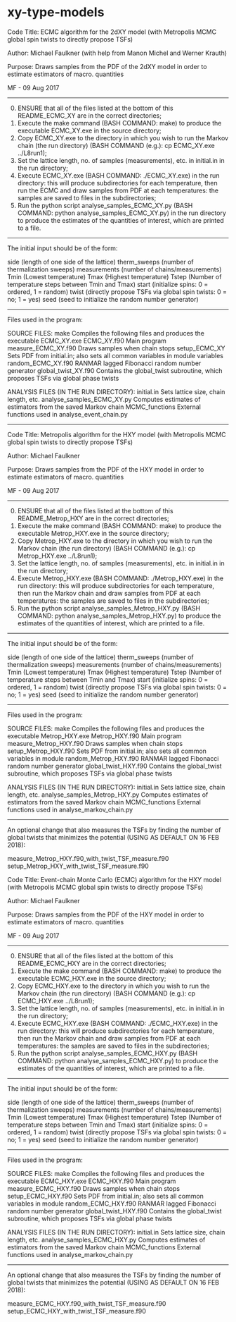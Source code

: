 # xy-type-models

Code Title:
ECMC algorithm for the 2dXY model (with Metropolis MCMC global spin twists to directly propose TSFs)

Author:
Michael Faulkner (with help from Manon Michel and Werner Krauth)

Purpose:
Draws samples from the PDF of the 2dXY model in order to estimate estimators of macro. quantities

MF - 09 Aug 2017

---------------------------------------------------------------------------

0. ENSURE that all of the files listed at the bottom of this README_ECMC_XY are in the correct directories;
1. Execute the make command (BASH COMMAND: make) to produce the executable ECMC_XY.exe in the source directory;
2. Copy ECMC_XY.exe to the directory in which you wish to run the Markov chain (the run directory)
   (BASH COMMAND (e.g.): cp ECMC_XY.exe ../L8run1);
3. Set the lattice length, no. of samples (measurements), etc. in initial.in in the run directory;
4. Execute ECMC_XY.exe (BASH COMMAND: ./ECMC_XY.exe) in the run directory: this will produce subdirectories for each temperature, then run the ECMC and draw samples from PDF at each temperatures: the samples are saved to files in the subdirectories;
5. Run the python script analyse_samples_ECMC_XY.py (BASH COMMAND: python analyse_samples_ECMC_XY.py) in the run directory to produce the estimates of the quantities of interest, which are printed to a file.

---------------------------------------------------------------------------

The initial input should be of the form:

side         	(length of one side of the lattice)
therm_sweeps	(number of thermalization sweeps)
measurements	(number of chains/measurements)
Tmin             (Lowest temperature)
Tmax             (Highest temperature)
Tstep            (Number of temperature steps between Tmin and Tmax)
start			(initialize spins: 0 = ordered, 1 = random)
twist      		(directly propose TSFs via global spin twists: 0 = no; 1 = yes) 
seed      		(seed to initialize the random number generator)

---------------------------------------------------------------------------

Files used in the program:

SOURCE FILES:
make                    Compiles the following files and produces the executable ECMC_XY.exe
ECMC_XY.f90             Main program
measure_ECMC_XY.f90     Draws samples when chain stops
setup_ECMC_XY           Sets PDF from initial.in; also sets all common variables in module variables
random_ECMC_XY.f90  	  RANMAR lagged Fibonacci random number generator
global_twist_XY.f90        Contains the global_twist subroutine, which proposes TSFs via global phase twists

ANALYSIS FILES (IN THE RUN DIRECTORY):
initial.in                  Sets lattice size, chain length, etc.
analyse_samples_ECMC_XY.py  Computes estimates of estimators from the saved Markov chain
MCMC_functions              External functions used in analyse_event_chain.py

---------------------------------------------------------------------------



Code Title:
Metropolis algorithm for the HXY model (with Metropolis MCMC global spin twists to directly propose TSFs)

Author:
Michael Faulkner

Purpose:
Draws samples from the PDF of the HXY model in order to estimate estimators of macro. quantities

MF - 09 Aug 2017

---------------------------------------------------------------------------

0. ENSURE that all of the files listed at the bottom of this README_Metrop_HXY are in the correct directories;
1. Execute the make command (BASH COMMAND: make) to produce the executable Metrop_HXY.exe in the source directory;
2. Copy Metrop_HXY.exe to the directory in which you wish to run the Markov chain (the run directory)
   (BASH COMMAND (e.g.): cp Metrop_HXY.exe ../L8run1);
3. Set the lattice length, no. of samples (measurements), etc. in initial.in in the run directory;
4. Execute Metrop_HXY.exe (BASH COMMAND: ./Metrop_HXY.exe) in the run directory: this will produce subdirectories for each temperature, then run the Markov chain and draw samples from PDF at each temperatures: the samples are saved to files in the subdirectories;
5. Run the python script analyse_samples_Metrop_HXY.py (BASH COMMAND: python analyse_samples_Metrop_HXY.py)
   to produce the estimates of the quantities of interest, which are printed to a file.

---------------------------------------------------------------------------

The initial input should be of the form:

side         	(length of one side of the lattice)
therm_sweeps	(number of thermalization sweeps)
measurements	(number of chains/measurements)
Tmin             (Lowest temperature)
Tmax             (Highest temperature)
Tstep            (Number of temperature steps between Tmin and Tmax)
start			(initialize spins: 0 = ordered, 1 = random)
twist      		(directly propose TSFs via global spin twists: 0 = no; 1 = yes) 
seed      		(seed to initialize the random number generator)

---------------------------------------------------------------------------

Files used in the program:

SOURCE FILES:
make                    Compiles the following files and produces the executable Metrop_HXY.exe
Metrop_HXY.f90             Main program
measure_Metrop_HXY.f90     Draws samples when chain stops
setup_Metrop_HXY.f90           Sets PDF from initial.in; also sets all common variables in module 
random_Metrop_HXY.f90  	  RANMAR lagged Fibonacci random number generator
global_twist_HXY.f90        Contains the global_twist subroutine, which proposes TSFs via global phase twists

ANALYSIS FILES (IN THE RUN DIRECTORY):
initial.in                  Sets lattice size, chain length, etc.
analyse_samples_Metrop_HXY.py Computes estimates of estimators from the saved Markov chain
MCMC_functions              External functions used in analyse_markov_chain.py

---------------------------------------------------------------------------

An optional change that also measures the TSFs by finding the number of global twists that minimizes the potential (USING AS DEFAULT ON 16 FEB 2018):

measure_Metrop_HXY.f90_with_twist_TSF_measure.f90
setup_Metrop_HXY_with_twist_TSF_measure.f90





Code Title:
Event-chain Monte Carlo (ECMC) algorithm for the HXY model (with Metropolis MCMC global spin twists to directly propose TSFs)

Author:
Michael Faulkner

Purpose:
Draws samples from the PDF of the HXY model in order to estimate estimators of macro. quantities

MF - 09 Aug 2017

---------------------------------------------------------------------------

0. ENSURE that all of the files listed at the bottom of this README_ECMC_HXY are in the correct directories;
1. Execute the make command (BASH COMMAND: make) to produce the executable ECMC_HXY.exe in the source directory;
2. Copy ECMC_HXY.exe to the directory in which you wish to run the Markov chain (the run directory)
   (BASH COMMAND (e.g.): cp ECMC_HXY.exe ../L8run1);
3. Set the lattice length, no. of samples (measurements), etc. in initial.in in the run directory;
4. Execute ECMC_HXY.exe (BASH COMMAND: ./ECMC_HXY.exe) in the run directory: this will produce subdirectories for each temperature, then run the Markov chain and draw samples from PDF at each temperatures: the samples are saved to files in the subdirectories;
5. Run the python script analyse_samples_ECMC_HXY.py (BASH COMMAND: python analyse_samples_ECMC_HXY.py)
   to produce the estimates of the quantities of interest, which are printed to a file.

---------------------------------------------------------------------------

The initial input should be of the form:

side         	(length of one side of the lattice)
therm_sweeps	(number of thermalization sweeps)
measurements	(number of chains/measurements)
Tmin             (Lowest temperature)
Tmax             (Highest temperature)
Tstep            (Number of temperature steps between Tmin and Tmax)
start			(initialize spins: 0 = ordered, 1 = random)
twist      		(directly propose TSFs via global spin twists: 0 = no; 1 = yes) 
seed      		(seed to initialize the random number generator)

---------------------------------------------------------------------------

Files used in the program:

SOURCE FILES:
make                    Compiles the following files and produces the executable ECMC_HXY.exe
ECMC_HXY.f90             Main program
measure_ECMC_HXY.f90     Draws samples when chain stops
setup_ECMC_HXY.f90           Sets PDF from initial.in; also sets all common variables in module 
random_ECMC_HXY.f90  	  RANMAR lagged Fibonacci random number generator
global_twist_HXY.f90        Contains the global_twist subroutine, which proposes TSFs via global phase twists

ANALYSIS FILES (IN THE RUN DIRECTORY):
initial.in                  Sets lattice size, chain length, etc.
analyse_samples_ECMC_HXY.py Computes estimates of estimators from the saved Markov chain
MCMC_functions              External functions used in analyse_markov_chain.py

---------------------------------------------------------------------------

An optional change that also measures the TSFs by finding the number of global twists that minimizes the potential (USING AS DEFAULT ON 16 FEB 2018):

measure_ECMC_HXY.f90_with_twist_TSF_measure.f90
setup_ECMC_HXY_with_twist_TSF_measure.f90